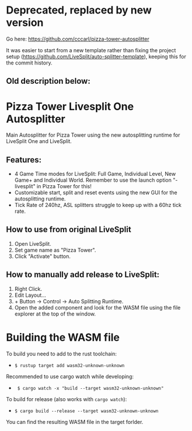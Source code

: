 # Deprecated, replaced by new version

Go here: https://github.com/cccarl/pizza-tower-autosplitter

It was easier to start from a new template rather than fixing the project setup (https://github.com/LiveSplit/auto-splitter-template), keeping this for the commit history.

## Old description below:

# Pizza Tower Livesplit One Autosplitter

Main Autosplitter for Pizza Tower using the new autosplitting runtime for LiveSplit One and LiveSplit.

## Features:

* 4 Game Time modes for LiveSplit: Full Game, Individual Level, New Game+ and Individual World. Remember to use the launch option "-livesplit" in Pizza Tower for this!
* Customizable start, split and reset events using the new GUI for the autosplitting runtime.
* Tick Rate of 240hz, ASL splitters struggle to keep up with a 60hz tick rate.

## How to use from original LiveSplit

1. Open LiveSplit.
2. Set game name as "Pizza Tower".
3. Click "Activate" button.

## How to manually add release to LiveSplit:

1. Right Click.
2. Edit Layout...
3. \+ Button -> Control -> Auto Splitting Runtime.
4. Open the added component and look for the WASM file using the file explorer at the top of the window.


# Building the WASM file

To build you need to add to the rust toolchain:

* `$ rustup target add wasm32-unknown-unknown`

Recommended to use cargo watch while developing:

* ` $ cargo watch -x "build --target wasm32-unknown-unknown"`

To build for release (also works with `cargo watch`):

* `$ cargo build --release --target wasm32-unknown-unknown`

You can find the resulting WASM file in the target forlder.

